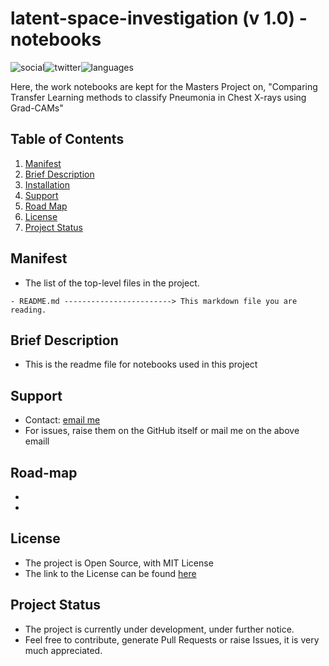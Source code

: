 # latent-space-investigation (v 1.0) - notebooks

 ![social](https://img.shields.io/github/followers/VMrGamer?style=social)![twitter](https://img.shields.io/twitter/follow/VedantPat?style=social)![languages](https://img.shields.io/github/languages/count/VMrGamer/pneumonia-classification-chest-x-rays)

 Here, the work notebooks are kept for the Masters Project on, "Comparing Transfer Learning methods to classify Pneumonia in Chest X-rays using Grad-CAMs"
 
 
## Table of Contents

1. [Manifest](#manifest)
2. [Brief Description](#brief-description)
3. [Installation](#installation)
4. [Support](#support)
5. [Road Map](#road-map)
6. [License](#license)
7. [Project Status](#project-status)


## Manifest

- The list of the top-level files in the project.

```
- README.md ------------------------> This markdown file you are reading.
```


## Brief Description

- This is the readme file for notebooks used in this project


## Support

- Contact: [email me](v.mr.gamer@gmail.com)
- For issues, raise them on the GitHub itself or mail me on the above emaill


## Road-map

- 
-


## License

- The project is Open Source, with MIT License
- The link to the License can be found [here]()


## Project Status

- The project is currently under development, under further notice.
- Feel free to contribute, generate Pull Requests or raise Issues, it is very much appreciated.
